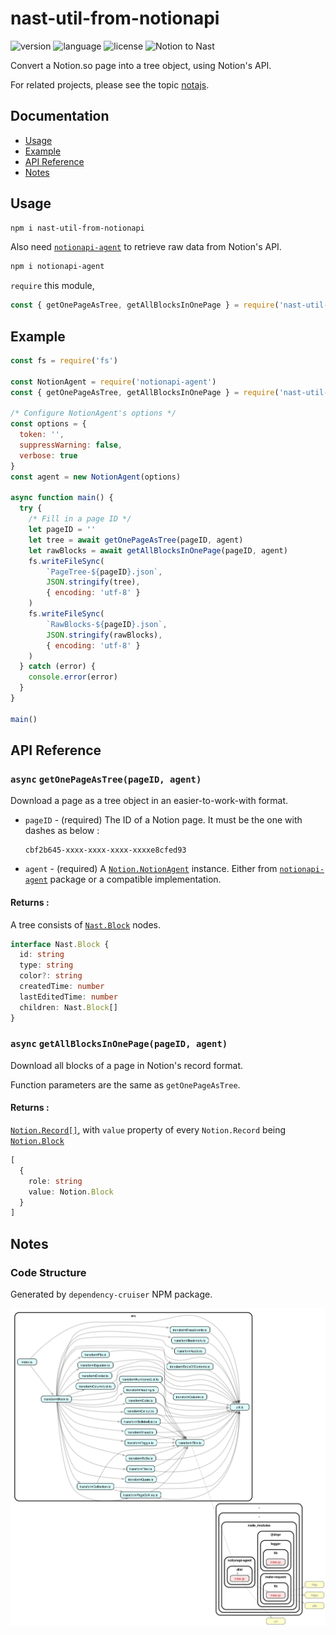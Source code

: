 # nast-util-from-notionapi

![version](https://img.shields.io/npm/v/nast-util-from-notionapi.svg?style=flat-square&color=007acc&label=version) ![language](https://img.shields.io/badge/language-typescript-blue.svg?style=flat-square) ![license](https://img.shields.io/github/license/dragonman225/nast-util-from-notionapi.svg?style=flat-square&label=license&color=08CE5D) ![Notion to Nast](https://img.shields.io/static/v1.svg?label=&message=Notion%E2%86%92Nast&style=flat-square&color=333333)

Convert a Notion.so page into a tree object, using Notion's API.

For related projects, please see the topic [notajs](https://github.com/topics/notajs).

## Documentation

* [Usage](#Usage)
* [Example](#Example)
* [API Reference](#API-Reference)
* [Notes](#Notes)

## Usage

```bash
npm i nast-util-from-notionapi
```

Also need [`notionapi-agent`](https://github.com/dragonman225/notionapi-agent) to retrieve raw data from Notion's API.

```bash
npm i notionapi-agent
```

`require` this module,

```javascript
const { getOnePageAsTree, getAllBlocksInOnePage } = require('nast-util-from-notionapi')
```

## Example

```javascript
const fs = require('fs')

const NotionAgent = require('notionapi-agent')
const { getOnePageAsTree, getAllBlocksInOnePage } = require('nast-util-from-notionapi')

/* Configure NotionAgent's options */
const options = {
  token: '',
  suppressWarning: false,
  verbose: true
}
const agent = new NotionAgent(options)

async function main() {
  try {
    /* Fill in a page ID */
    let pageID = ''
    let tree = await getOnePageAsTree(pageID, agent)
    let rawBlocks = await getAllBlocksInOnePage(pageID, agent)
    fs.writeFileSync(
        `PageTree-${pageID}.json`,
        JSON.stringify(tree),
        { encoding: 'utf-8' }
    )
    fs.writeFileSync(
        `RawBlocks-${pageID}.json`,
        JSON.stringify(rawBlocks),
        { encoding: 'utf-8' }
    )
  } catch (error) {
    console.error(error)
  }
}

main()
```

## API Reference

### `async` `getOnePageAsTree(pageID, agent)`

Download a page as a tree object in an easier-to-work-with format.

* `pageID` - (required) The ID of a Notion page. It must be the one with dashes as below :
  
  ```
  cbf2b645-xxxx-xxxx-xxxx-xxxxe8cfed93
  ```

* `agent` - (required) A [`Notion.NotionAgent`](https://github.com/dragonman225/notionapi-agent/blob/e69b59cad90ed5daf1eec1b5819f07b426ec29b7/src/index.ts#L438) instance. Either from [`notionapi-agent`](https://github.com/dragonman225/notionapi-agent) package or a compatible implementation.

#### Returns :

A tree consists of [`Nast.Block`](https://github.com/dragonman225/nast-util-from-notionapi/blob/635c79c8f3a9308321532d3d9f09b8e68015c15a/src/nast.ts#L19) nodes.

```typescript
interface Nast.Block {
  id: string
  type: string
  color?: string
  createdTime: number
  lastEditedTime: number
  children: Nast.Block[]
}
```

### `async` `getAllBlocksInOnePage(pageID, agent)`

Download all blocks of a page in Notion's record format.

Function parameters are the same as `getOnePageAsTree`.

#### Returns :

[`Notion.Record[]`](https://github.com/dragonman225/notionapi-agent/blob/e69b59cad90ed5daf1eec1b5819f07b426ec29b7/src/index.ts#L127), with `value` property of every `Notion.Record` being [`Notion.Block`](https://github.com/dragonman225/notionapi-agent/blob/e69b59cad90ed5daf1eec1b5819f07b426ec29b7/src/index.ts#L165)

```typescript
[
  {
    role: string
    value: Notion.Block
  }
]
```

## Notes

### Code Structure

Generated by `dependency-cruiser` NPM package.

![dependency graph](documentation/dependency-graph.svg)
